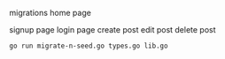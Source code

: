 migrations
home page

signup page
login page
create post
edit post
delete post

```sh
go run migrate-n-seed.go types.go lib.go
```
